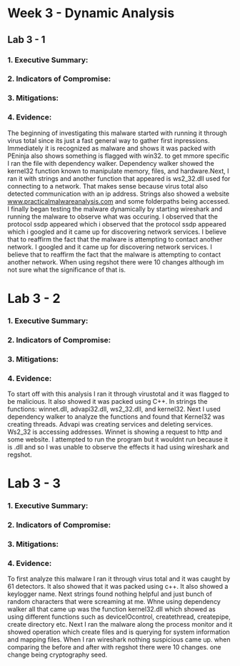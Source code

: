 # Week 3 - Dynamic Analysis

## Lab 3 - 1    
### 1. Executive Summary:


        
### 2. Indicators of Compromise:

### 3. Mitigations:

### 4. Evidence:

The beginning of investigating this malware started with running it through virus total since its just a fast general way to gather first inpressions. Immediately it is recognized as malware and shows it was packed with PEninja also shows something is flagged with win32. to get mmore specific I ran the file with dependency walker. Dependency walker showed the kernel32 function known to manipulate memory, files, and hardware.Next, I ran it with strings and another function that appeared is ws2_32.dll used for connecting to a network. That makes sense because virus total also detected communication with an ip address. Strings also showed a website www.practicalmalwareanalysis.com and some folderpaths being accessed. I finally began testing the malware dynamically by starting wireshark and running the malware to observe what was occuring. I observed that the protocol ssdp appeared which i observed that the protocol ssdp appeared which i googled and it came up for discovering network services. I believe that to reaffirm the fact that the malware is attempting to contact another network. I googled and it came up for discovering network services. I believe that to reaffirm the fact that the malware is attempting to contact another network. When using regshot there were 10 changes although im not sure what the significance of that is.

# Lab 3 - 2
### 1. Executive Summary:

        
### 2. Indicators of Compromise:

        
### 3. Mitigations:

    
### 4. Evidence:

To start off with this analysis I ran it through virustotal and it was flagged to be malicious. It also showed it was packed using C++. In strings the functions: winnet.dll, advapi32.dll, ws2_32.dll, and kernel32. Next I used dependency walker to analyze the functions and found that Kernel32 was creating threads. Advapi was creating services and deleting services. Ws2_32 is accessing addresses. Winnet is showing a request to http and some website. I attempted to run the program but it wouldnt run because it is .dll and so I was unable to observe the effects it had using wireshark and regshot. 

# Lab 3 - 3

### 1. Executive Summary:

        
### 2. Indicators of Compromise:

        
### 3. Mitigations:

    
### 4. Evidence:
To first analyze this malware I ran it through virus total and it was caught by 61 detectors. It also showed that it was packed using c++. It also showed a keylogger name. Next strings found nothing helpful and just bunch of random characters that were screaming at me. Whne using dependency walker all that came up was the function kernel32.dll which showed as using different functions such as deviceIOcontrol, createthread, createpipe, create directory etc. Next I ran the malware along the process monitor and it showed operation which create files and is querying for system information and mapping files. When I ran wireshark nothing suspicious came up. when comparing the before and after with regshot there were 10 changes. one change being cryptography seed.